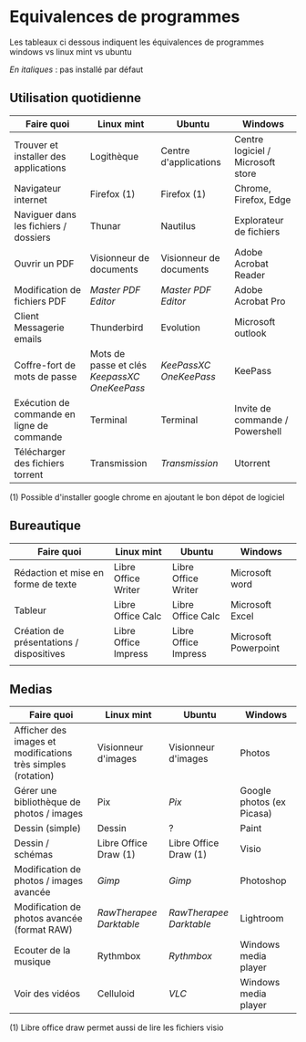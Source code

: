 # Equivalences de programmes

Les tableaux ci dessous indiquent les équivalences de programmes windows vs linux mint vs ubuntu

*En italiques* : pas installé par défaut

## Utilisation quotidienne

| Faire quoi                                 | Linux mint                                             | Ubuntu                       | Windows                           |
| ------------------------------------------ | ------------------------------------------------------ | ---------------------------- | --------------------------------- |
| Trouver et installer des applications      | Logithèque                                             | Centre d'applications        | Centre logiciel / Microsoft store |
| Navigateur internet                        | Firefox (1)                                            | Firefox (1)                  | Chrome, Firefox, Edge             |
| Naviguer dans les fichiers / dossiers      | Thunar                                                 | Nautilus                     | Explorateur de fichiers           |
| Ouvrir un PDF                              | Visionneur de documents                                | Visionneur de documents      | Adobe Acrobat Reader              |
| Modification de fichiers PDF               | *Master PDF Editor*                                    | *Master PDF Editor*          | Adobe Acrobat Pro                 |
| Client Messagerie emails                   | Thunderbird                                            | Evolution                    | Microsoft outlook                 |
| Coffre-fort de mots de passe               | Mots de passe et clés<br/>*KeepassXC*<br/>*OneKeePass* | *KeePassXC*<br/>*OneKeePass* | KeePass                           |
| Exécution de commande en ligne de commande | Terminal                                               | Terminal                     | Invite de commande / Powershell   |
| Télécharger des fichiers torrent           | Transmission                                           | *Transmission*               | Utorrent                          |



(1) Possible d'installer google chrome en ajoutant le bon dépot de logiciel

## Bureautique



| Faire quoi                               | Linux mint           | Ubuntu               | Windows              |
| ---------------------------------------- | -------------------- | -------------------- | -------------------- |
| Rédaction et mise en forme de texte      | Libre Office Writer  | Libre Office Writer  | Microsoft word       |
| Tableur                                  | Libre Office Calc    | Libre Office Calc    | Microsoft Excel      |
| Création de présentations / dispositives | Libre Office Impress | Libre Office Impress | Microsoft Powerpoint |
|                                          |                      |                      |                      |



## Medias

| Faire quoi                                                   | Linux mint                    | Ubuntu                        | Windows                   |
| ------------------------------------------------------------ | ----------------------------- | ----------------------------- | ------------------------- |
| Afficher des images et modifications très simples (rotation) | Visionneur d'images           | Visionneur d'images           | Photos                    |
| Gérer une bibliothèque de photos / images                    | Pix                           | *Pix*                         | Google photos (ex Picasa) |
| Dessin (simple)                                              | Dessin                        | ?                             | Paint                     |
| Dessin / schémas                                             | Libre Office Draw (1)         | Libre Office Draw (1)         | Visio                     |
| Modification de photos / images avancée                      | *Gimp*                        | *Gimp*                        | Photoshop                 |
| Modification de photos avancée (format RAW)                  | *RawTherapee*<br/>*Darktable* | *RawTherapee*<br/>*Darktable* | Lightroom                 |
| Ecouter de la musique                                        | Rythmbox                      | *Rythmbox*                    | Windows media player      |
| Voir des vidéos                                              | Celluloid                     | *VLC*                         | Windows media player      |

(1) Libre office draw permet aussi de lire les fichiers visio
